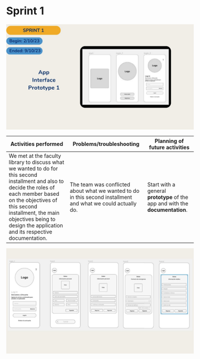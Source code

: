 # Sprint 1

<p align="center">
  <img src="/Sprints/sprint1.jpeg">
</p>

| Activities performed |Problems/troubleshooting |Planning of future activities |
|--|--|--|
| We met at the faculty library to discuss what we wanted to do for this second installment and also to decide the roles of each member based on the objectives of this second installment, the main objectives being to design the application and its respective documentation. | The team was conflicted about what we wanted to do in this second installment and what we could actually do. |Start with a general **prototype** of the app and with the **documentation**. |

<p align="center">
  <img src="/Sprints/sprint1.1.jpeg">
</p>
